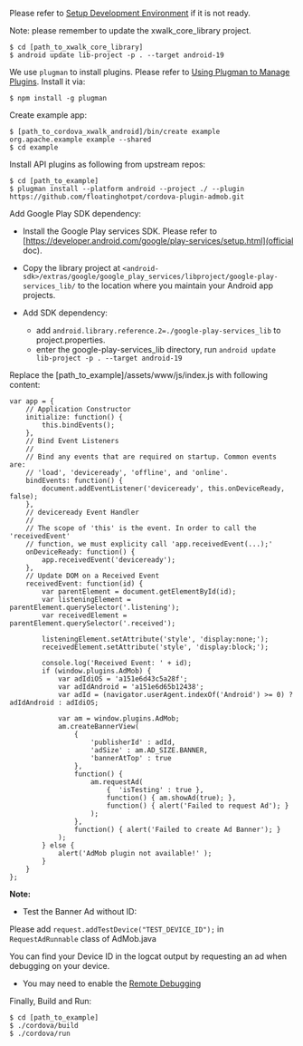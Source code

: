 Please refer to [Setup Development Environment](https://crosswalk-project.org/#wiki/Setup-Development-Environment-Of-Crosswalk-Cordova-Android) if it is not ready.

Note: please remember to update the xwalk_core_library project.
    
    $ cd [path_to_xwalk_core_library]
    $ android update lib-project -p . --target android-19

We use `plugman` to install plugins. Please refer to [Using Plugman to Manage Plugins](https://crosswalk-project.org/#wiki/Add-Plugins-With-Crosswalk-Cordova-Android). Install it via:

    $ npm install -g plugman

Create example app:

    $ [path_to_cordova_xwalk_android]/bin/create example org.apache.example example --shared
    $ cd example

Install API plugins as following from upstream repos:
     
    $ cd [path_to_example]
    $ plugman install --platform android --project ./ --plugin https://github.com/floatinghotpot/cordova-plugin-admob.git

Add Google Play SDK dependency:

* Install the Google Play services SDK. Please refer to [https://developer.android.com/google/play-services/setup.html](official doc).
* Copy the library project at ```<android-sdk>/extras/google/google_play_services/libproject/google-play-services_lib/``` to the location where you maintain your Android app projects. 
* Add SDK dependency:

    * add ```android.library.reference.2=./google-play-services_lib``` to project.properties.
    * enter the google-play-services_lib directory, run ```android update lib-project -p . --target android-19```

Replace the [path_to_example]/assets/www/js/index.js with following content:
```
var app = {
    // Application Constructor
    initialize: function() {
        this.bindEvents();
    },
    // Bind Event Listeners
    //
    // Bind any events that are required on startup. Common events are:
    // 'load', 'deviceready', 'offline', and 'online'.
    bindEvents: function() {
        document.addEventListener('deviceready', this.onDeviceReady, false);
    },
    // deviceready Event Handler
    //
    // The scope of 'this' is the event. In order to call the 'receivedEvent'
    // function, we must explicity call 'app.receivedEvent(...);'
    onDeviceReady: function() {
        app.receivedEvent('deviceready');
    },
    // Update DOM on a Received Event
    receivedEvent: function(id) {
        var parentElement = document.getElementById(id);
        var listeningElement = parentElement.querySelector('.listening');
        var receivedElement = parentElement.querySelector('.received');

        listeningElement.setAttribute('style', 'display:none;');
        receivedElement.setAttribute('style', 'display:block;');

        console.log('Received Event: ' + id);
        if (window.plugins.AdMob) {
            var adIdiOS = 'a151e6d43c5a28f';
            var adIdAndroid = 'a151e6d65b12438';
            var adId = (navigator.userAgent.indexOf('Android') >= 0) ? adIdAndroid : adIdiOS;

            var am = window.plugins.AdMob;
            am.createBannerView(
                {
                    'publisherId' : adId,
                    'adSize' : am.AD_SIZE.BANNER,
                    'bannerAtTop' : true
                },
                function() {
                    am.requestAd(
                        {  'isTesting' : true },
                        function() { am.showAd(true); },
                        function() { alert('Failed to request Ad'); }
                    );
                },
                function() { alert('Failed to create Ad Banner'); }
            );
        } else {
            alert('AdMob plugin not available!' );
        }
    }
};
```

**Note:**

* Test the Banner Ad without ID: 

Please add  ```request.addTestDevice("TEST_DEVICE_ID");``` in ```RequestAdRunnable``` class of AdMob.java

You can find your Device ID in the logcat output by requesting an ad when debugging on your device.

* You may need to enable the [Remote Debugging](https://crosswalk-project.org/#wiki/Remote-Debugging-With-Crosswalk-Cordova-Android)

Finally, Build and Run:

    $ cd [path_to_example]
    $ ./cordova/build
    $ ./cordova/run



 
  
 